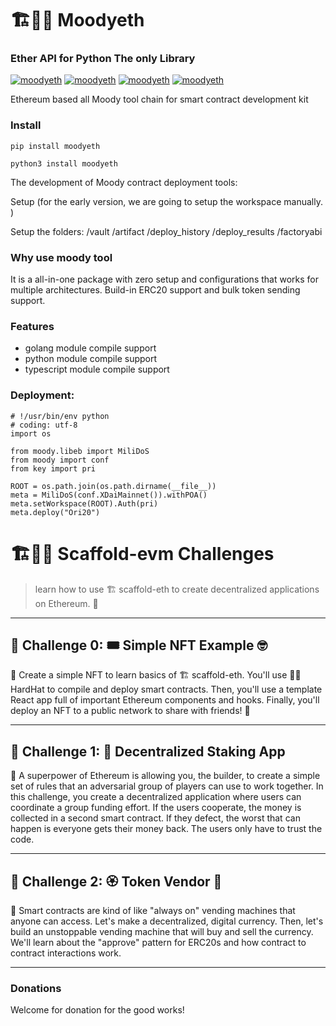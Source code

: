 # 🏗👷🏾 Moodyeth
### Ether API for Python The only Library

[![moodyeth](https://img.shields.io/pypi/v/moodyeth?style=plastic)](https://pypi.org/project/moodyeth/)
[![moodyeth](https://img.shields.io/pypi/pyversions/moodyeth.svg)](https://pypi.org/project/moodyeth/)
[![moodyeth](https://api.travis-ci.com/tokenchain/moodyeth.svg?branch=master)](https://pypi.org/project/moodyeth/)
[![moodyeth](https://img.shields.io/github/issues/tokenchain/moodyeth.svg)](https://pypi.org/project/moodyeth/)


Ethereum based all Moody tool chain for smart contract development kit

### Install

`pip install moodyeth`

`python3 install moodyeth`


The development of Moody contract deployment tools:

Setup (for the early version, we are going to setup the workspace manually. )

Setup the folders:
 /vault
 /artifact
 /deploy_history
 /deploy_results
 /factoryabi

### Why use moody tool

It is a all-in-one package with zero setup and configurations that works for multiple architectures. Build-in ERC20 support and bulk token sending support.

### Features

- golang module compile support
- python module compile support
- typescript module compile support

### Deployment:

```
# !/usr/bin/env python
# coding: utf-8
import os

from moody.libeb import MiliDoS
from moody import conf
from key import pri

ROOT = os.path.join(os.path.dirname(__file__))
meta = MiliDoS(conf.XDaiMainnet()).withPOA()
meta.setWorkspace(ROOT).Auth(pri)
meta.deploy("Ori20")

```

# 🏗👷🏾 Scaffold-evm Challenges

> learn how to use 🏗 scaffold-eth to create decentralized applications on Ethereum. 🚀

---

## 🚩 Challenge 0: 🎟 Simple NFT Example 🤓

🎫 Create a simple NFT to learn basics of 🏗 scaffold-eth. You'll use 👷‍♀️ HardHat to compile and deploy smart contracts. Then, you'll use a template React app full of important Ethereum components and hooks. Finally, you'll deploy an NFT to a public network to share with friends! 🚀


---

## 🚩 Challenge 1: 🥩 Decentralized Staking App

🦸 A superpower of Ethereum is allowing you, the builder, to create a simple set of rules that an adversarial group of players can use to work together. In this challenge, you create a decentralized application where users can coordinate a group funding effort. If the users cooperate, the money is collected in a second smart contract. If they defect, the worst that can happen is everyone gets their money back. The users only have to trust the code.


---

## 🚩 Challenge 2: 🏵 Token Vendor 🤖

🤖 Smart contracts are kind of like "always on" vending machines that anyone can access. Let's make a decentralized, digital currency. Then, let's build an unstoppable vending machine that will buy and sell the currency. We'll learn about the "approve" pattern for ERC20s and how contract to contract interactions work.


---


### Donations

Welcome for donation for the good works!